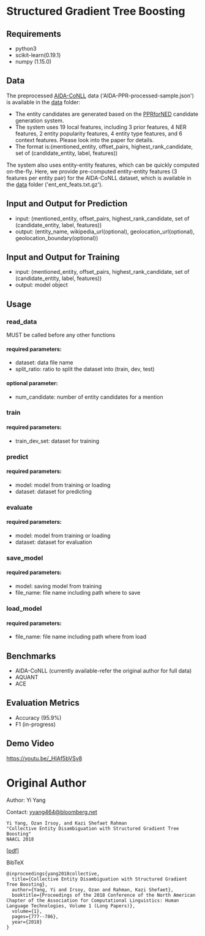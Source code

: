 # Structured Gradient Tree Boosting

## Requirements
* python3
* scikit-learn(0.19.1)
* numpy (1.15.0)

## Data

The preprocessed [AIDA-CoNLL](https://www.mpi-inf.mpg.de/departments/databases-and-information-systems/research/yago-naga/aida/downloads/)
data ('AIDA-PPR-processed-sample.json') is available in the [data](data) folder:
* The entity candidates are generated based on the [PPRforNED](https://github.com/masha-p/PPRforNED) candidate
generation system.
* The system uses 19 local features, including 3 prior features, 4 NER features,
2 entity popularity features, 4 entity type features, and 6 context features. 
Please look into the paper for details.
* The format is:(mentioned_entity, offset_pairs, highest_rank_candidate, set of (candidate_entity, label, features))

The system also uses entity-entity features, which can be quickly computed
on-the-fly. Here, we provide pre-computed entity-entity features (3 features
per entity pair) for the AIDA-CoNLL dataset, which is available in the 
[data](data) folder ('ent_ent_feats.txt.gz').

## Input and Output for Prediction
* input: (mentioned_entity, offset_pairs, highest_rank_candidate, set of (candidate_entity, label, features))
* output: (entity_name, wikipedia_url(optional), geolocation_url(optional), geolocation_boundary(optional))

## Input and Output for Training
* input: (mentioned_entity, offset_pairs, highest_rank_candidate, set of (candidate_entity, label, features))
* output: model object

## Usage

### read_data
MUST be called before any other functions
#### required parameters:
* dataset: data file name
* split_ratio: ratio to split the dataset into (train, dev, test)
#### optional parameter:
* num_candidate: number of entity candidates for a mention

### train

#### required parameters:
* train_dev_set: dataset for training 

### predict

#### required parameters:
* model: model from training or loading
* dataset: dataset for predicting

### evaluate

#### required parameters:
* model: model from training or loading
* dataset: dataset for evaluation

### save_model

#### required parameters:
* model: saving model from training
* file_name: file name including path where to save

### load_model

#### required parameters:
* file_name: file name including path where from load


## Benchmarks
* AIDA-CoNLL (currently available-refer the original author for full data)
* AQUANT
* ACE

## Evaluation Metrics
* Accuracy (95.9%)
* F1 (in-progress)

## Demo Video
https://youtu.be/_HIAf5bVSv8

# Original Author
Author: Yi Yang

Contact: yyang464@bloomberg.net


    Yi Yang, Ozan Irsoy, and Kazi Shefaet Rahman 
    "Collective Entity Disambiguation with Structured Gradient Tree Boosting"
    NAACL 2018

[[pdf]](https://arxiv.org/pdf/1802.10229.pdf)

BibTeX

    @inproceedings{yang2018collective,
      title={Collective Entity Disambiguation with Structured Gradient Tree Boosting},
      author={Yang, Yi and Irsoy, Ozan and Rahman, Kazi Shefaet},
      booktitle={Proceedings of the 2018 Conference of the North American Chapter of the Association for Computational Linguistics: Human Language Technologies, Volume 1 (Long Papers)},
      volume={1},
      pages={777--786},
      year={2018}
    }
